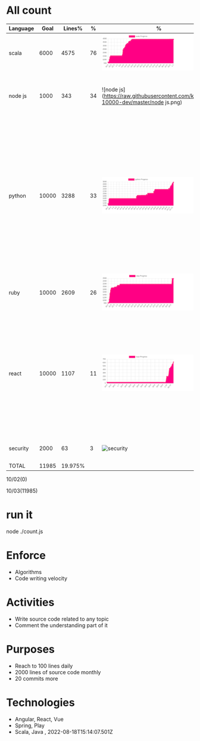 # All count
|Language|Goal|Lines%|%|%|%|Subjects|
|----------|-------|-------|--------|--------|--------|--------|
|scala|6000|4575|76|![scala](https://raw.githubusercontent.com/kapit4n/l-10000-dev/master/scala.png)|play framework, akka, collections|generators 18 08 2022, inheritance 18 08 2022, HelloWorld|
|node js|1000|343|34|![node js](https://raw.githubusercontent.com/kapit4n/l-10000-dev/master/node js.png)|migrations, ruby on rails, presenters, models|graphql node 04 08 2022, interview questions 01 08 22, oop 01 08 22, oop 02 08 22|
|python|10000|3288|33|![python](https://raw.githubusercontent.com/kapit4n/l-10000-dev/master/python.png)|collections, |advanced 17 08 2022, algorithms, authentication jwt, authentication vs autorization, aws s3 boto3, django pdf, django tips, g cloud storage, login django, login flask, micropython exmaple, mysql, tensorflow example, unit tests, web3, yield, auth0, jwt example, face recognition, video face recognition|
|ruby|10000|2609|26|![ruby](https://raw.githubusercontent.com/kapit4n/l-10000-dev/master/ruby.png)|migrations, ruby on rails, presenters, models|ruby rails controllers, ruby rails models, ruby rails queries|
|react|10000|1107|11|![react](https://raw.githubusercontent.com/kapit4n/l-10000-dev/master/react.png)|Testing, builds|18 new features, custom hook session, oop 02 08 22, react context local staorage, react context update, react context, react custom hook, react hooks tips, react hooks, redux 02 08 22, styles over js 04 08 2022, login logout redux, components|
|security|2000|63|3|![security](https://raw.githubusercontent.com/kapit4n/l-10000-dev/master/security.png)|react, website|hello world, react application, secure+website|
|TOTAL|11985|19.975%|
10/02(0)

10/03(11985)


  # run it
  node ./count.js
      
# Enforce
  * Algorithms
  * Code writing velocity
  
  # Activities
  * Write source code related to any topic
  * Comment the understanding part of it
      
  # Purposes
  * Reach to 100 lines daily
  * 2000 lines of source code monthly
  * 20 commits more
  
  # Technologies
  * Angular, React, Vue
  * Spring, Play
  * Scala, Java
  , 2022-08-18T15:14:07.501Z
